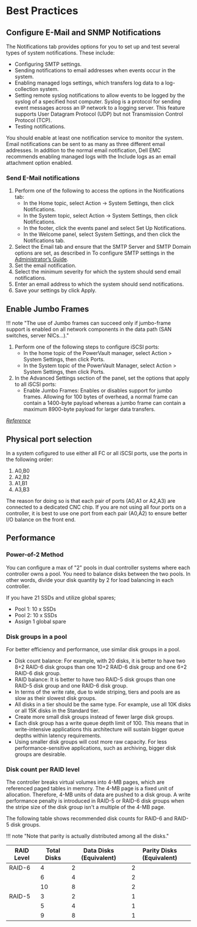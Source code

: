 # Best Practices

## Configure E-Mail and SNMP Notifications

The Notifications tab provides options for you to set up and test several types of system notifications. These include:

- Configuring SMTP settings.
- Sending notifications to email addresses when events occur in the system.
- Enabling managed logs settings, which transfers log data to a log-collection system.
- Setting remote syslog notifications to allow events to be logged by the syslog of a specified host computer. Syslog is a protocol for sending event messages across an IP network to a logging server. This feature supports User Datagram Protocol (UDP) but not Transmission Control Protocol (TCP).
- Testing notifications.

You should enable at least one notification service to monitor the system. Email notifications can be sent to as many as three different email addresses. In addition to the normal email notification, Dell EMC recommends enabling managed logs with the Include logs as an email attachment option enabled.

### Send E-Mail notifications

1. Perform one of the following to access the options in the Notifications tab:
      -  In the Home topic, select Action -> System Settings, then click Notifications.
      -  In the System topic, select Action -> System Settings, then click Notifications.
      -  In the footer, click the events panel and select Set Up Notifications.
      -  In the Welcome panel, select System Settings, and then click the Notifications tab.
2. Select the Email tab and ensure that the SMTP Server and SMTP Domain options are set, as described in To configure SMTP settings in the [Administrator’s Guide](https://www.dell.com/support/manuals/us/en/19/powervault-me4012/me4_series_ag_pub/configure-smtp-settings?guid=guid-a34ac6dc-8231-456e-ae0a-a157ef02393d&lang=en-us).
3. Set the email notification.
4. Select the minimum severity for which the system should send email notifications.
5. Enter an email address to which the system should send notifications.
6. Save your settings by click Apply.

## Enable Jumbo Frames

!!! note "The use of Jumbo frames can succeed only if jumbo-frame support is enabled on all network components in the data path (SAN switches, server NICs...)."

1. Perform one of the following steps to configure iSCSI ports:
    - In the home topic of the PowerVault manager, select Action > System Settings, then click Ports.
    - In the System topic of the PowerVault Manager, select Action > System Settings, then click Ports.
2. In the Advanced Settings section of the panel, set the options that apply to all iSCSI ports:
    - Enable Jumbo Frames: Enables or disables support for jumbo frames. Allowing for 100 bytes of overhead, a normal frame can contain a 1400-byte payload whereas a jumbo frame can contain a maximum 8900-byte payload for larger data transfers.

[*Reference*](https://www.dell.com/support/manuals/en-us/powervault-me4012/me4_series_ag_pub/configure-iscsi-ports?guid=guid-9c7ddef3-9cae-4788-b553-dffdc99c4aa6&lang=en-us)

## Physical port selection

In a system cofigured to use either all FC or all iSCSI ports, use the ports in the following order:

1. A0,B0
2. A2,B2
3. A1,B1
4. A3,B3

The reason for doing so is that each pair of ports (A0,A1 or A2,A3) are connected to a dedicated CNC chip. If you are not using all four ports on a controller, it is best to use one port from each pair (A0,A2) to ensure better I/O balance on the front end.

## Performance

### Power-of-2 Method

You can configure a max of "2" pools in dual controller systems where each controller owns a pool. You need to balance disks between the two pools. In other words, divide your disk quantity by 2 for load balancing in each controller.

If you have 21 SSDs and utilize global spares;

- Pool 1: 10 x SSDs
- Pool 2: 10 x SSDs
- Assign 1 global spare

### Disk groups in a pool

For better efficiency and performance, use similar disk groups in a pool.

- Disk count balance: For example, with 20 disks, it is better to have two 8+2 RAID-6 disk groups than one 10+2 RAID-6 disk group and one 6+2 RAID-6 disk group.
- RAID balance: It is better to have two RAID-5 disk groups than one RAID-5 disk group and one RAID-6 disk group.
- In terms of the write rate, due to wide striping, tiers and pools are as slow as their slowest disk groups.
- All disks in a tier should be the same type. For example, use all 10K disks or all 15K disks in the Standard tier.
- Create more small disk groups instead of fewer large disk groups.
- Each disk group has a write queue depth limit of 100. This means that in write-intensive applications this architecture will sustain bigger queue depths within latency requirements.
- Using smaller disk groups will cost more raw capacity. For less performance-sensitive applications, such as archiving, bigger disk groups are desirable.

### Disk count per RAID level

The controller breaks virtual volumes into 4-MB pages, which are referenced paged tables in memory. The 4-MB page is a fixed unit of allocation. Therefore, 4-MB units of data are pushed to a disk group. A write performance penalty is introduced in RAID-5 or RAID-6 disk groups when the stripe size of the disk group isn't a multiple of the 4-MB page.

The following table shows recommended disk counts for RAID-6 and RAID-5 disk groups.

!!! note "Note that parity is actually distributed among all the disks."

| RAID Level | Total Disks | Data Disks (Equivalent) | Parity Disks (Equivalent) |
| ---------  | ----------- | ----------------------- | ------------------------- |
| RAID-6     | 4           | 2                       | 2                         |
|            | 6           | 4                       | 2                         |
|            | 10          | 8                       | 2                         |
| RAID-5     | 3           | 2                       | 1                         |
|            | 5           | 4                       | 1                         |
|            | 9           | 8                       | 1                         |